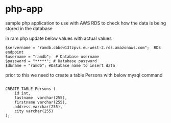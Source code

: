 # php-app
sample php application to use with AWS RDS to check how the data is being stored in the database

in ram.php update below values with actual values

```
$servername = "ramdb.cbbcw13tzpvs.eu-west-2.rds.amazonaws.com";  RDS endpoint 
$username = "ramdb";  # Database username 
$password = "*****"; # Database password
$dbname = "ramdb"; #Database name to insert data
```
prior to this we need to create a table Persons with below mysql command

```

CREATE TABLE Persons (
    id int,
    lastname  varchar(255),
    firstname varchar(255),
    address varchar(255),
    city varchar(255)
);
```
